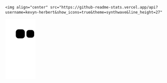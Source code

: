 <div>
  
    <img align="center" src="https://github-readme-stats.vercel.app/api?username=kevyn-herbert&show_icons=true&theme=synthwave&line_height=27"

![snake gif](https://github.com/Formandodev/Formandodev/blob/output/github-contribution-grid-snake.svg)
